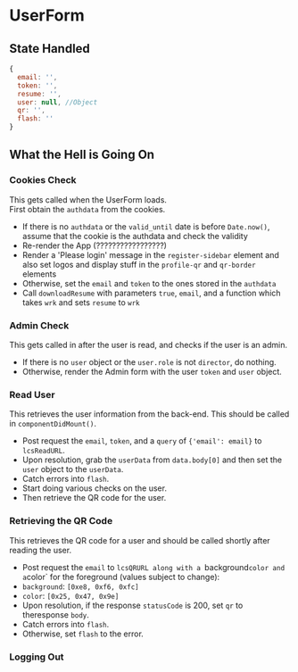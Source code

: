 # UserForm

## State Handled
```js
{
  email: '', 
  token: '',
  resume: '',
  user: null, //Object
  qr: '',
  flash: ''
}
```

## What the Hell is Going On

### Cookies Check

This gets called when the UserForm loads.  
First obtain the `authdata` from the cookies.
*  If there is no `authdata` or the `valid_until` date is before `Date.now()`, assume that the cookie is the authdata and check the validity
  *  Re-render the App (?????????????????)
  *  Render a 'Please login' message in the `register-sidebar` element and also set logos and display stuff in the `profile-qr` and `qr-border` elements
*  Otherwise, set the `email` and `token` to the ones stored in the `authdata`
  *  Call `downloadResume` with parameters `true`, `email`, and a function which takes `wrk` and sets `resume` to `wrk`

### Admin Check

This gets called in after the user is read, and checks if the user is an admin.
*  If there is no `user` object or the `user.role` is not `director`, do nothing.
*  Otherwise, render the Admin form with the user `token` and `user` object.

### Read User 

This retrieves the user information from the back-end. This should be called in `componentDidMount()`.
*  Post request the `email`, `token`, and a `query` of `{'email': email}` to `lcsReadURL`.
*  Upon resolution, grab the `userData` from `data.body[0]` and then set the `user` object to the `userData`.  
  *  Catch errors into `flash`.
*  Start doing various checks on the user.
*  Then retrieve the QR code for the user.

### Retrieving the QR Code

This retrieves the QR code for a user and should be called shortly after reading the user.
*  Post request the `email` to `lcsQRURL along with a `background` color and a `color` for the foreground (values subject to change):
  *  `background`: `[0xe8, 0xf6, 0xfc]`
  *  `color`: `[0x25, 0x47, 0x9e]`
*  Upon resolution, if the response `statusCode` is 200, set `qr` to theresponse `body`.
  *  Catch errors into `flash`.
*  Otherwise, set `flash` to the error.

### Logging Out 

